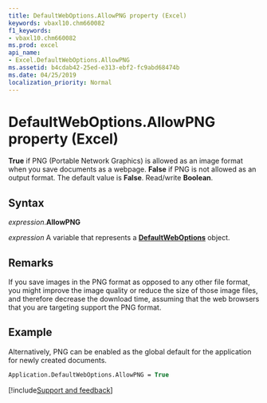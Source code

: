 ```yaml
---
title: DefaultWebOptions.AllowPNG property (Excel)
keywords: vbaxl10.chm660082
f1_keywords:
- vbaxl10.chm660082
ms.prod: excel
api_name:
- Excel.DefaultWebOptions.AllowPNG
ms.assetid: b4cdab42-25ed-e313-ebf2-fc9abd68474b
ms.date: 04/25/2019
localization_priority: Normal
---
```



# DefaultWebOptions.AllowPNG property (Excel)

**True** if PNG (Portable Network Graphics) is allowed as an image format when you save documents as a webpage. **False** if PNG is not allowed as an output format. The default value is **False**. Read/write **Boolean**.


## Syntax

_expression_.**AllowPNG**

_expression_ A variable that represents a **[DefaultWebOptions](Excel.DefaultWebOptions.md)** object.


## Remarks

If you save images in the PNG format as opposed to any other file format, you might improve the image quality or reduce the size of those image files, and therefore decrease the download time, assuming that the web browsers that you are targeting support the PNG format.


## Example

Alternatively, PNG can be enabled as the global default for the application for newly created documents.

```vb
Application.DefaultWebOptions.AllowPNG = True
```




[!include[Support and feedback](~/includes/feedback-boilerplate.md)]
